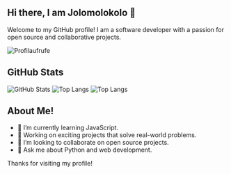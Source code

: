 ## Hi there, I am Jolomolokolo 👋

Welcome to my GitHub profile! I am a software developer with a passion for open source and collaborative projects.

![Profilaufrufe](https://komarev.com/ghpvc/?username=jolomolokolo)

## GitHub Stats

![GitHub Stats](https://github-readme-stats.vercel.app/api?username=jolomolokolo&show_icons=true&theme=radical)
![Top Langs](https://github-readme-stats.vercel.app/api/top-langs/?username=jolomolokolo&layout=compact)
![Top Langs](https://github-readme-stats.vercel.app/api/top-langs/?username=jolomolokolo&layout=compact&theme=radical)


<!-- ## GitHub Activity

![GitHub Activity Graph](https://activity-graph.herokuapp.com/graph?username=jolomolokolo&theme=dracula) -->

## About Me!

- 🌱 I’m currently learning JavaScript.
- 💼 Working on exciting projects that solve real-world problems.
- 👯 I’m looking to collaborate on open source projects.
- 💬 Ask me about Python and web development.

Thanks for visiting my profile!








<!--
**Jolomolokolo/jolomolokolo** is a ✨ _special_ ✨ repository because its `README.md` (this file) appears on your GitHub profile.

Here are some ideas to get you started:

- 🔭 I’m currently working on ...
- 🌱 I’m currently learning ...
- 👯 I’m looking to collaborate on ...
- 🤔 I’m looking for help with ...
- 💬 Ask me about ...
- 📫 How to reach me: ...
- 😄 Pronouns: ...
- ⚡ Fun fact: ...
-->

